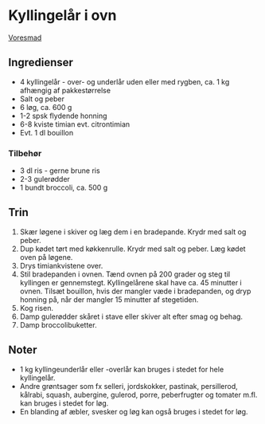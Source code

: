 # Kyllingelår i ovn
[Voresmad](https://voresmad.dk/opskrifter/ovnbagte-hele-kyllingelaar-med-honning-loeg-og-timian)

## Ingredienser
- 4 kyllingelår - over- og underlår uden eller med rygben, ca. 1 kg afhængig af pakkestørrelse
- Salt og peber
- 6 løg, ca. 600 g 
- 1-2 spsk flydende honning
- 6-8 kviste timian evt. citrontimian
- Evt. 1 dl bouillon

### Tilbehør
- 3 dl ris - gerne brune ris
- 2-3 gulerødder
- 1 bundt broccoli, ca. 500 g

## Trin
1. Skær løgene i skiver og læg dem i en bradepande. Krydr med salt og peber.
2. Dup kødet tørt med køkkenrulle. Krydr med salt og peber. Læg kødet oven på løgene.
3. Drys timiankvistene over.
4. Stil bradepanden i ovnen. Tænd ovnen på 200 grader og steg til kyllingen er gennemstegt. Kyllingelårene skal have ca. 45 minutter i ovnen. Tilsæt bouillon, hvis der mangler væde i bradepanden, og dryp honning på, når der mangler 15 minutter af stegetiden.
5. Kog risen.
6. Damp gulerødder skåret i stave eller skiver alt efter smag og behag.
7. Damp broccolibuketter.

## Noter
- 1 kg kyllingeunderlår eller -overlår kan bruges i stedet for hele kyllingelår.
- Andre grøntsager som fx selleri, jordskokker, pastinak, persillerod, kålrabi, squash, aubergine, gulerod, porre, peberfrugter og tomater m.fl. kan bruges i stedet for løg.
- En blanding af æbler, svesker og løg kan også bruges i stedet for løg.